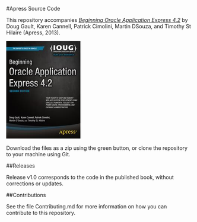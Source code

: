 #Apress Source Code

This repository accompanies [*Beginning Oracle Application Express 4.2*](http://www.apress.com/9781430257349) by Doug Gault, Karen Cannell, Patrick Cimolini, Martin DSouza, and Timothy St Hilaire (Apress, 2013).

![Cover image](9781430257349.jpg)

Download the files as a zip using the green button, or clone the repository to your machine using Git.

##Releases

Release v1.0 corresponds to the code in the published book, without corrections or updates.

##Contributions

See the file Contributing.md for more information on how you can contribute to this repository.
